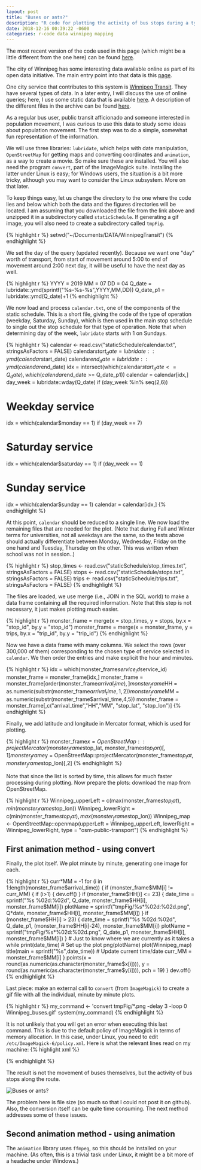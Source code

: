 ```yaml
---
layout: post
title: "Buses or ants?"
description: "R code for plotting the activity of bus stops during a typical day in Winnipeg, using data downloaded from Winnipeg Transit. Shows how to make movies from the results using convert (ImageMagick) and animation (R library)."
date: 2018-12-16 00:39:22 -0600
categories: r-code data winnipeg mapping
---
```


The most recent version of the code used in this page (which might be a little different from the one here) can be found [here](https://raw.githubusercontent.com/julien-arino/R-code/master/plotWpgStopSchedules_v1.R).

The city of Winnipeg has some interesting data available online as part of its open data initiative. The main entry point into that data is this [page](https://data.winnipeg.ca/ "Winnipeg Open Data portal").

One city service that contributes to this system is [Winnipeg Transit](https://winnipegtransit.com/en). They have several types of data. In a later entry, I will discuss the use of online queries; here, I use some static data that is available [here](http://gtfs.winnipegtransit.com/google_transit.zip). A description of the different files in the archive can be found [here](https://developers.google.com/transit/gtfs/reference/?csw=1).

As a regular bus user, public transit afficionado and someone interested in population movement, I was curious to use this data to study some ideas about population movement. The first step was to do a simple, somewhat fun representation of the information.

We will use three libraries: `lubridate`, which helps with date manipulation, `OpenStreetMap` for getting maps and converting coordinates and `animation`, as a way to create a movie. So make sure these are installed. You will also need the program `convert`, part of the ImageMagick suite. Installing the latter under Linux is easy; for Windows users, the situation is a bit more tricky, although you may want to consider the Linux subsystem. More on that later.

To keep things easy, let us change the directory to the one where the code lies and below which both the data and the figures directories will be located.
I am assuming that you downloaded the file from the link above and unzipped it in a subdirectory called `staticSchedule`. If generating a gif image, you will also need to create a subdirectory called `tmpFig`.

{% highlight r %}
setwd("~/Documents/DATA/WinnipegTransit")
{% endhighlight %}

We set the day of the query (updated recently). Because we want one "day" worth of transport, from start of movement
around 5:00 to end of movement around 2:00 next day, it will be useful to have the next day as well.

{% highlight r %}
YYYY = 2019
MM = 07
DD = 04
Q_date = lubridate::ymd(sprintf("%s-%s-%s",YYYY,MM,DD))
Q_date_p1 = lubridate::ymd(Q_date)+1
{% endhighlight %}

We now load and process `calendar.txt`, one of the components of the static schedule. This is a short file, giving the code of the type of operation (weekday, Saturday, Sunday), which is then used in the main stop schedule to single out the stop schedule for that type of operation. Note that when determining day of the week, `lubridate` starts with 1 on Sundays.

{% highlight r %}
calendar <- read.csv("staticSchedule/calendar.txt",
stringsAsFactors = FALSE)
calendar$start_date = lubridate::ymd(calendar$start_date)
calendar$end_date = lubridate::ymd(calendar$end_date)
idx = intersect(which(calendar$start_date <= Q_date),
                which(calendar$end_date >= Q_date_p1))
calendar = calendar[idx,]
day_week = lubridate::wday(Q_date)
if (day_week %in% seq(2,6))

# Weekday service

idx = which(calendar$monday == 1)
if (day_week == 7)

# Saturday service

idx = which(calendar$saturday == 1)
if (day_week == 1)

# Sunday service

idx = which(calendar$sunday == 1)
calendar = calendar[idx,]
{% endhighlight %}

At this point, `calendar` should be reduced to a single line. We now load the remaining files that are needed for the plot. (Note that during Fall and Winter terms for universities, not all weekdays are the same, so the tests above should actually differentiate between Monday, Wednesday, Friday on the one hand and Tuesday, Thursday on the other. This was written when school was not in session..)

{% highlight r %}
stop_times <- read.csv("staticSchedule/stop_times.txt",
stringsAsFactors = FALSE)
stops <- read.csv("staticSchedule/stops.txt",
stringsAsFactors = FALSE)
trips <- read.csv("staticSchedule/trips.txt",
stringsAsFactors = FALSE)
{% endhighlight %}

The files are loaded, we use merge (i.e., JOIN in the SQL world) to make a data frame containing all the required information. Note that this step is not necessary, it just makes plotting much easier.

{% highlight r %}
monster_frame = merge(x = stop_times,
y = stops,
by.x = "stop_id",
by.y = "stop_id")
monster_frame = merge(x = monster_frame,
y = trips,
by.x = "trip_id",
by.y = "trip_id")
{% endhighlight %}

Now we have a data frame with many columns. We select the rows (over 300,000 of them) corresponding to the chosen type of service selected in `calendar`. We then order the entries and make explicit the hour and minutes.

{% highlight r %}
idx = which(monster_frame$service_id %in% calendar$service_id)
monster_frame = monster_frame[idx,]
monster_frame = monster_frame[order(monster_frame$arrival_time),]
monster_frame$HH = as.numeric(substr(monster_frame$arrival_time,1,2))
monster_frame$MM = as.numeric(substr(monster_frame$arrival_time,4,5))
monster_frame = monster_frame[,c("arrival_time","HH","MM",
"stop_lat",
"stop_lon")]
{% endhighlight %}

Finally, we add latitude and longitude in Mercator format, which is used for plotting.

{% highlight r %}
monster_frame$x = OpenStreetMap::projectMercator(monster_frame$stop_lat,
monster_frame$stop_lon)[,1]
monster_frame$y = OpenStreetMap::projectMercator(monster_frame$stop_lat,
                                                 monster_frame$stop_lon)[,2]
{% endhighlight %}

Note that since the list is sorted by time, this allows for much faster processing during plotting. Now prepare the plots: download the map from OpenStreetMap.

{% highlight r %}
Winnipeg_upperLeft = c(max(monster_frame$stop_lat),
                       min(monster_frame$stop_lon))
Winnipeg_lowerRight = c(min(monster_frame$stop_lat),
                        max(monster_frame$stop_lon))
Winnipeg_map <- OpenStreetMap::openmap(upperLeft = Winnipeg_upperLeft,
lowerRight = Winnipeg_lowerRight,
type = "osm-public-transport")
{% endhighlight %}

## First animation method - using convert

Finally, the plot itself. We plot minute by minute, generating one image for each.

{% highlight r %}
curr*MM = -1
for (i in 1:length(monster_frame$arrival_time)) {
  if (monster_frame$MM[i] != curr_MM) {
if (i>1) {
dev.off()
}
if (monster_frame$HH[i] <= 23) {
      date_time = sprintf("%s %02d:%02d",
                          Q_date,
                          monster_frame$HH[i],
monster_frame$MM[i])
plotName = sprintf("tmpFig/%s*%02d:%02d.png",
Q*date,
monster_frame$HH[i],
                         monster_frame$MM[i])
}
if (monster_frame$HH[i] > 23) {
      date_time = sprintf("%s %02d:%02d",
                          Q_date_p1,
                          (monster_frame$HH[i]-24),
monster_frame$MM[i])
plotName = sprintf("tmpFig/%s*%02d:%02d.png",
Q_date_p1,
monster_frame$HH[i],
                         monster_frame$MM[i])
} # Just to know where we are currently as it takes a while
print(date_time) # Set up the plot
png(plotName)
plot(Winnipeg_map)
title(main = sprintf("%s",date_time)) # Update current time/date
curr_MM = monster_frame$MM[i]
  }
  points(x = round(as.numeric(as.character(monster_frame$x[i]))),
y = round(as.numeric(as.character(monster_frame$y[i]))),
pch = 19)
}
dev.off()
{% endhighlight %}

Last piece: make an external call to `convert` (from `ImageMagick`) to
create a gif file with all the individual, minute by minute plots.

{% highlight r %}
my_command <- 'convert tmpFig/\*.png -delay 3 -loop 0 Winnipeg_buses.gif'
system(my_command)
{% endhighlight %}

It is not unlikely that you will get an error when executing this last command. This is due to the default policy of ImageMagick in terms of memory allocation. In this case, under Linux, you need to edit `/etc/ImageMagick-6/policy.xml`. Here is what the relevant lines read on my machine:
{% highlight xml %}
<policymap>

  <!-- <policy domain="resource" name="temporary-path" value="/tmp"/> -->
  <policy domain="resource" name="memory" value="2GiB"/>
  <policy domain="resource" name="disk" value="2GiB"/>
</policymap>
{% endhighlight %}

The result is not the movement of buses themselves, but the activity of
bus stops along the route.

![Buses or ants?](https://server.math.umanitoba.ca/~jarino/images/Winnipeg_buses.gif "Buses moving around")

The problem here is file size (so much so that I could not post it on github). Also, the conversion itself can be quite time consuming. The next method addresses some of these issues.

## Second animation method - using animation

The `animation` library uses `ffmpeg`, so this should be installed on your machine. (As often, this is a trivial task under Linux, it might be a bit more of a headache under Windows.)
